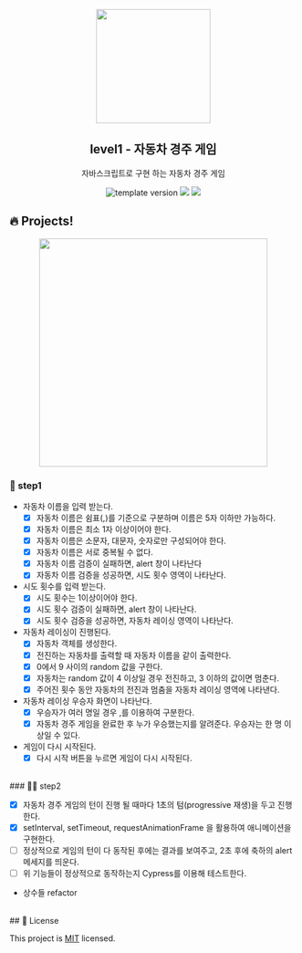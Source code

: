 <p align="middle" >
  <img width="200px;" src="https://user-images.githubusercontent.com/50367798/106415730-2645a280-6493-11eb-876c-ef7172652261.png"/>
</p>
<h2 align="middle">level1 - 자동차 경주 게임</h2>
<p align="middle">자바스크립트로 구현 하는 자동차 경주 게임</p>
<p align="middle">
<img src="https://img.shields.io/badge/version-1.0.0-blue?style=flat-square" alt="template version"/>
<img src="https://img.shields.io/badge/language-html-blue.svg?style=flat-square"/>
<a href="https://github.com/daybrush/moveable/blob/master/LICENSE" target="_blank">
  <img src="https://img.shields.io/github/license/daybrush/moveable.svg?style=flat-square&label=license&color=08CE5D"/>
  </a>
</p>

## 🔥 Projects!

<p align="middle">
  <img width="400" src="https://techcourse-storage.s3.ap-northeast-2.amazonaws.com/7c76e809d82a4a3aa0fd78a86be25427">
</p>

### 🎯 step1

- 자동차 이름을 입력 받는다.
  - [x] 자동차 이름은 쉼표(,)를 기준으로 구분하며 이름은 5자 이하만 가능하다.
  - [x] 자동차 이름은 최소 1자 이상이어야 한다.
  - [x] 자동차 이름은 소문자, 대문자, 숫자로만 구성되어야 한다.
  - [x] 자동차 이름은 서로 중복될 수 없다.
  - [x] 자동차 이름 검증이 실패하면, alert 창이 나타난다
  - [x] 자동차 이름 검증을 성공하면, 시도 횟수 영역이 나타난다.
- 시도 횟수를 입력 받는다.
  - [x] 시도 횟수는 1이상이어야 한다.
  - [x] 시도 횟수 검증이 실패하면, alert 창이 나타난다.
  - [x] 시도 횟수 검증을 성공하면, 자동차 레이싱 영역이 나타난다.
- 자동차 레이싱이 진행된다.
  - [x] 자동차 객체를 생성한다.
  - [x] 전진하는 자동차를 출력할 때 자동차 이름을 같이 출력한다.
  - [x] 0에서 9 사이의 random 값을 구한다.
  - [x] 자동차는 random 값이 4 이상일 경우 전진하고, 3 이하의 값이면 멈춘다.
  - [x] 주어진 횟수 동안 자동차의 전진과 멈춤을 자동차 레이싱 영역에 나타낸다.
- 자동차 레이싱 우승자 화면이 나타난다.
  - [x] 우승자가 여러 명일 경우 ,를 이용하여 구분한다.
  - [x] 자동차 경주 게임을 완료한 후 누가 우승했는지를 알려준다. 우승자는 한 명 이상일 수 있다.
- 게임이 다시 시작된다.
  - [x] 다시 시작 버튼을 누르면 게임이 다시 시작된다.

<br>
### 🎯🎯 step2

- [x] 자동차 경주 게임의 턴이 진행 될 때마다 1초의 텀(progressive 재생)을 두고 진행한다.
- [x] setInterval, setTimeout, requestAnimationFrame 을 활용하여 애니메이션을 구현한다.
- [ ] 정상적으로 게임의 턴이 다 동작된 후에는 결과를 보여주고, 2초 후에 축하의 alert 메세지를 띄운다.
- [ ] 위 기능들이 정상적으로 동작하는지 Cypress를 이용해 테스트한다.

- 상수들 refactor

<br>
## 📝 License

This project is [MIT](https://github.com/woowacourse/javascript-racingcar/blob/main/LICENSE) licensed.
